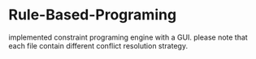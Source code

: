 # Rule-Based-Programing
implemented constraint programing engine with a GUI.
please note that each file contain different conflict resolution strategy.

